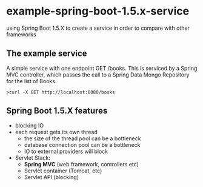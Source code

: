 # example-spring-boot-1.5.x-service
using Spring Boot 1.5.X to create a service in order to compare with other frameworks



## The example service
A simple service with one endpoint GET /books. This is serviced by a Spring MVC controller, which passes the call to a Spring Data Mongo Repository for the list of Books. 


`>curl -X GET http://localhost:8080/books`


## Spring Boot 1.5.X features

* blocking IO
* each request gets its own thread
    - the size of the thread pool can be a bottleneck
    - database connection pool can be a bottleneck
    - IO to external providers will block
* Servlet Stack: 
    - **Spring MVC** (web framework, controllers etc)
    - Servlet container (Tomcat, etc)
    - Servlet API (blocking)
    
    